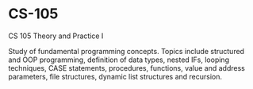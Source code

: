 # CS-105

CS 105 Theory and Practice I

Study of fundamental programming concepts. Topics include structured and OOP programming, definition of data types, nested IFs, looping techniques, CASE statements, procedures, functions, value and address parameters, file structures, dynamic list structures and recursion.
